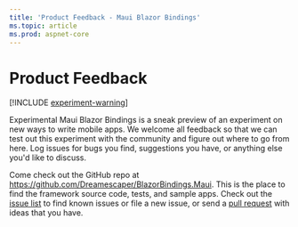```yaml
---
title: 'Product Feedback - Maui Blazor Bindings'
ms.topic: article
ms.prod: aspnet-core
---
```


# Product Feedback

[!INCLUDE [experiment-warning](../includes/experiment-warning.md)]

Experimental Maui Blazor Bindings is a sneak preview of an experiment on new ways to write mobile apps. We welcome all feedback so that we can test out this experiment with the community and figure out where to go from here. Log issues for bugs you find, suggestions you have, or anything else you'd like to discuss.

Come check out the GitHub repo at <https://github.com/Dreamescaper/BlazorBindings.Maui>. This is the place to find the framework source code, tests, and sample apps. Check out the [issue list](https://github.com/Dreamescaper/BlazorBindings.Maui/issues) to find known issues or file a new issue, or send a [pull request](https://github.com/Dreamescaper/BlazorBindings.Maui/pulls) with ideas that you have.
